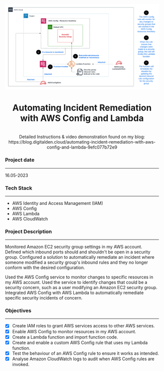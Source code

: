 <br />

![Architecture Diagram](Architecture.png)
  <h1 align="center">Automating Incident Remediation with AWS Config and Lambda</h1>
  <p align="center">
    <br />
   Detailed Instructions & video demonstration found on my blog:
    <br />
    https://blog.digitalden.cloud/automating-incident-remediation-with-aws-config-and-lambda-9efc077b72e9
  </p>
</p>


### Project date
------------------
16.05-2023

### Tech Stack
------------------
- AWS Identity and Access Management (IAM)
- AWS Config
- AWS Lambda
- AWS CloudWatch

### Project Description
-----------------
Monitored Amazon EC2 security group settings in my AWS account. Defined which inbound ports should and shouldn't be open in a security group. Configured a solution to automatically remediate an incident where someone modified a security group's inbound rules and they no longer conform with the desired configuration.

Used the AWS Config service to monitor changes to specific resources in my AWS account. Used the service to identify changes that could be a security concern, such as a user modifying an Amazon EC2 security group. Integrated AWS Config with AWS Lambda to automatically remediate specific security incidents of concern.

### Objectives
-----------------
- [x] Create IAM roles to grant AWS services access to other AWS services.
- [x] Enable AWS Config to monitor resources in my AWS account.
- [x] Create a Lambda function and import function code.
- [x] Create and enable a custom AWS Config rule that uses my Lambda function.
- [x] Test the behaviour of an AWS Config rule to ensure it works as intended.
- [x] Analyse Amazon CloudWatch logs to audit when AWS Config rules are invoked.
